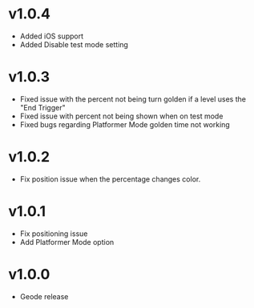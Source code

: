 # v1.0.4 
- Added iOS support
- Added Disable test mode setting
# v1.0.3 
- Fixed issue with the percent not being turn golden if a level uses the "End Trigger"
- Fixed issue with percent not being shown when on test mode
- Fixed bugs regarding Platformer Mode golden time not working
# v1.0.2
- Fix position issue when the percentage changes color.
# v1.0.1 
- Fix positioning issue
- Add Platformer Mode option
# v1.0.0
- Geode release
